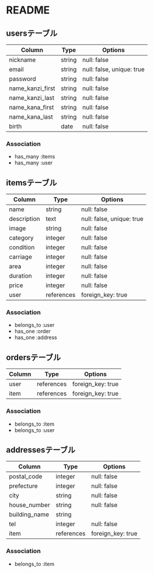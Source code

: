 # README

## usersテーブル

|Column|Type|Options|
|------|----|-------|
|nickname|string|null: false|
|email|string|null: false, unique: true|
|password|string|null: false|
|name_kanzi_first|string|null: false|
|name_kanzi_last|string|null: false|
|name_kana_first|string|null: false|
|name_kana_last|string|null: false|
|birth|date|null: false|


### Association
- has_many :items
- has_many :user



## itemsテーブル

|Column|Type|Options|
|------|----|-------|
|name|string|null: false|
|description|text|null: false, unique: true|
|image|string|null: false|
|category|integer|null: false|
|condition|integer|null: false|
|carriage|integer|null: false|
|area|integer|null: false|
|duration|integer|null: false|
|price|integer|null: false|
|user|references|foreign_key: true|


### Association
- belongs_to :user
- has_one :order
- has_one :address



## ordersテーブル

|Column|Type|Options|
|------|----|-------|
|user|references|foreign_key: true|
|item|references|foreign_key: true|


### Association
- belongs_to :item
- belongs_to :user



## addressesテーブル

|Column|Type|Options|
|------|----|-------|
|postal_code|integer|null: false|
|prefecture|integer|null: false|
|city|string|null: false|
|house_number|string|null: false|
|building_name|string|
|tel|integer|null: false|
|item|references|foreign_key: true|


### Association
- belongs_to :item